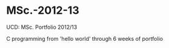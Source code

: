 MSc.-2012-13
============

UCD: MSc. Portfolio 2012/13

C programming from 'hello world' through 6 weeks of portfolio
